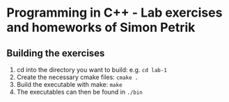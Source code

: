 # Programming in C++ - Lab exercises and homeworks of Simon Petrik
## Building the exercises
1. cd into the directory you want to build: e.g. `cd lab-1`
2. Create the necessary cmake files: `cmake .`
3. Build the executable with make: `make`
4. The executables can then be found in `./bin`